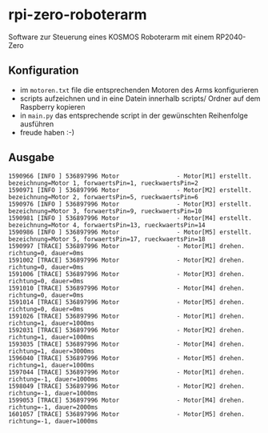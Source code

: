 # rpi-zero-roboterarm
Software zur Steuerung eines KOSMOS Roboterarm mit einem RP2040-Zero

## Konfiguration

- im ```motoren.txt``` file die entsprechenden Motoren des Arms konfigurieren
- scripts aufzeichnen und in eine Datein innerhalb scripts/ Ordner auf dem Raspberry kopieren
- in ```main.py``` das entsprechende script in der gewünschten Reihenfolge ausführen
- freude haben :-)

## Ausgabe

```
1590966 [INFO ] 536897996 Motor                - Motor[M1] erstellt. bezeichnung=Motor 1, forwaertsPin=1, rueckwaertsPin=2
1590971 [INFO ] 536897996 Motor                - Motor[M2] erstellt. bezeichnung=Motor 2, forwaertsPin=5, rueckwaertsPin=6
1590976 [INFO ] 536897996 Motor                - Motor[M3] erstellt. bezeichnung=Motor 3, forwaertsPin=9, rueckwaertsPin=10
1590981 [INFO ] 536897996 Motor                - Motor[M4] erstellt. bezeichnung=Motor 4, forwaertsPin=13, rueckwaertsPin=14
1590986 [INFO ] 536897996 Motor                - Motor[M5] erstellt. bezeichnung=Motor 5, forwaertsPin=17, rueckwaertsPin=18
1590997 [TRACE] 536897996 Motor                - Motor[M1] drehen. richtung=0, dauer=0ms
1591002 [TRACE] 536897996 Motor                - Motor[M2] drehen. richtung=0, dauer=0ms
1591006 [TRACE] 536897996 Motor                - Motor[M3] drehen. richtung=0, dauer=0ms
1591010 [TRACE] 536897996 Motor                - Motor[M4] drehen. richtung=0, dauer=0ms
1591014 [TRACE] 536897996 Motor                - Motor[M5] drehen. richtung=0, dauer=0ms
1591026 [TRACE] 536897996 Motor                - Motor[M1] drehen. richtung=1, dauer=1000ms
1592031 [TRACE] 536897996 Motor                - Motor[M2] drehen. richtung=1, dauer=1000ms
1593035 [TRACE] 536897996 Motor                - Motor[M4] drehen. richtung=1, dauer=3000ms
1596040 [TRACE] 536897996 Motor                - Motor[M5] drehen. richtung=1, dauer=1000ms
1597044 [TRACE] 536897996 Motor                - Motor[M1] drehen. richtung=-1, dauer=1000ms
1598049 [TRACE] 536897996 Motor                - Motor[M2] drehen. richtung=-1, dauer=1000ms
1599053 [TRACE] 536897996 Motor                - Motor[M4] drehen. richtung=-1, dauer=2000ms
1601057 [TRACE] 536897996 Motor                - Motor[M5] drehen. richtung=-1, dauer=1000ms
```

